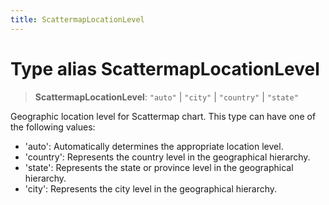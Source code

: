```yaml
---
title: ScattermapLocationLevel
---
```


# Type alias ScattermapLocationLevel

> **ScattermapLocationLevel**: `"auto"` \| `"city"` \| `"country"` \| `"state"`

Geographic location level for Scattermap chart.
This type can have one of the following values:
- 'auto': Automatically determines the appropriate location level.
- 'country': Represents the country level in the geographical hierarchy.
- 'state': Represents the state or province level in the geographical hierarchy.
- 'city': Represents the city level in the geographical hierarchy.
